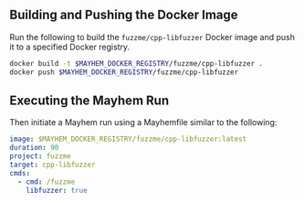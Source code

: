 ## Building and Pushing the Docker Image

Run the following to build the `fuzzme/cpp-libfuzzer` Docker image and push it to a specified Docker registry.

```sh
docker build -t $MAYHEM_DOCKER_REGISTRY/fuzzme/cpp-libfuzzer .
docker push $MAYHEM_DOCKER_REGISTRY/fuzzme/cpp-libfuzzer
```

## Executing the Mayhem Run

Then initiate a Mayhem run using a Mayhemfile similar to the following:

```yaml
image: $MAYHEM_DOCKER_REGISTRY/fuzzme/cpp-libfuzzer:latest
duration: 90
project: fuzzme
target: cpp-libfuzzer
cmds:
  - cmd: /fuzzme
    libfuzzer: true
```